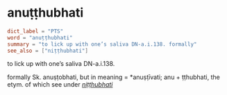 # anuṭṭhubhati

``` toml
dict_label = "PTS"
word = "anuṭṭhubhati"
summary = "to lick up with one’s saliva DN-a.i.138. formally"
see_also = ["niṭṭhubhati"]
```

to lick up with one’s saliva DN\-a.i.138.

formally Sk. anuṣṭobhati, but in meaning = \*anuṣṭīvati; anu \+ ṭṭhubhati, the etym. of which see under *[niṭṭhubhati](niṭṭhubhati.md)*

